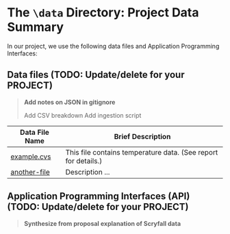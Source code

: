 # The `\data` Directory: Project Data Summary 

In our project, we use the following data files and Application Programming Interfaces:

## Data files (TODO: Update/delete for your PROJECT)

> **Add notes on JSON in gitignore**
> 
> Add CSV breakdown 
> Add ingestion script

|Data File Name | Brief Description|
|---------------| -----------------|
|[example.cvs](./example.csv) | This file contains temperature data. (See report for details.)
|[another-file](./filename2.csv) | Description ... 

## Application Programming Interfaces (API) (TODO: Update/delete for your PROJECT)

> **Synthesize from proposal explanation of Scryfall data**
